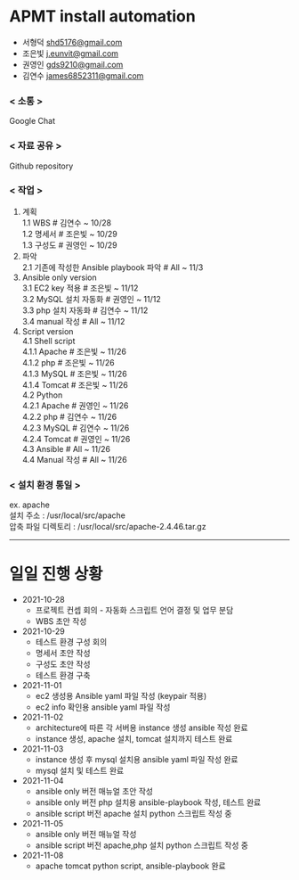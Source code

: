 # APMT install automation

- 서형덕 shd5176@gmail.com
- 조은빛 j.eunvit@gmail.com
- 권영인 gds9210@gmail.com
- 김연수 james6852311@gmail.com

### < 소통 >
Google Chat  

### < 자료 공유 >
Github repository  

### < 작업 >
1. 계획  
  1.1 WBS					# 김연수	~ 10/28  
  1.2 명세서				# 조은빛	~ 10/29  
  1.3 구성도				# 권영인	~ 10/29  
2. 파악  
  2.1 기존에 작성한 Ansible playbook 파악	# All	~ 11/3  
3. Ansible only version    
  3.1 EC2 key 적용				# 조은빛	~ 11/12  
  3.2 MySQL 설치 자동화			# 권영인	~ 11/12  
  3.3 php 설치 자동화			# 김연수	~ 11/12  
  3.4 manual 작성				# All	~ 11/12  
4. Script version  
  4.1 Shell script  
    4.1.1 Apache				# 조은빛	~ 11/26  
    4.1.2 php				# 조은빛	~ 11/26  
    4.1.3 MySQL				# 조은빛	~ 11/26  
    4.1.4 Tomcat				# 조은빛	~ 11/26  
  4.2 Python  
    4.2.1 Apache				# 권영인	~ 11/26  
    4.2.2 php				# 김연수	~ 11/26  
    4.2.3 MySQL				# 김연수	~ 11/26  
    4.2.4 Tomcat				# 권영인	~ 11/26  
  4.3 Ansible				# All	~ 11/26  
  4.4 Manual 작성				# All	~ 11/26  

### < 설치 환경 통일 >
ex. apache  
설치 주소 : /usr/local/src/apache  
압축 파일 디렉토리 : /usr/local/src/apache-2.4.46.tar.gz  

---------
# 일일 진행 상황
- 2021-10-28  
  - 프로젝트 컨셉 회의 - 자동화 스크립트 언어 결정 및 업무 분담
  - WBS 초안 작성
- 2021-10-29
  - 테스트 환경 구성 회의
  - 명세서 초안 작성
  - 구성도 초안 작성
  - 테스트 환경 구축
- 2021-11-01
  - ec2 생성용 Ansible yaml 파일 작성 (keypair 적용)
  - ec2 info 확인용 ansible yaml 파일 작성
- 2021-11-02
  - architecture에 따른 각 서버용 instance 생성 ansible 작성 완료
  - instance 생성, apache 설치, tomcat 설치까지 테스트 완료
- 2021-11-03
  - instance 생성 후 mysql 설치용 ansible yaml 파일 작성 완료
  - mysql 설치 및 테스트 완료
- 2021-11-04
  - ansible only 버전 매뉴얼 초안 작성
  - ansible only 버전 php 설치용 ansible-playbook 작성, 테스트 완료
  - ansible script 버전 apache 설치 python 스크립트 작성 중
- 2021-11-05
  - ansible only 버전 매뉴얼 작성
  - ansible script 버전 apache,php 설치 python 스크립트 작성 중
- 2021-11-08
  - apache tomcat python script, ansible-playbook 완료